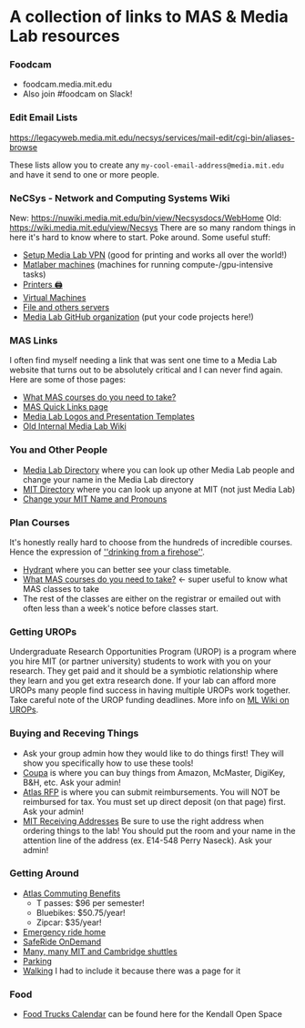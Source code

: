 # A collection of links to MAS & Media Lab resources 

### Foodcam
* foodcam.media.mit.edu
* Also join #foodcam on Slack!

### Edit Email Lists
https://legacyweb.media.mit.edu/necsys/services/mail-edit/cgi-bin/aliases-browse

These lists allow you to create any `my-cool-email-address@media.mit.edu` and have it send to one or more people.

### NeCSys - Network and Computing Systems Wiki
New: https://nuwiki.media.mit.edu/bin/view/Necsysdocs/WebHome
Old: https://wiki.media.mit.edu/view/Necsys
There are so many random things in here it's hard to know where to start. Poke around.
Some useful stuff:
* [Setup Media Lab VPN](https://nuwiki.media.mit.edu/bin/view/Necsysdocs/HowToVPN) (good for printing and works all over the world!)
* [Matlaber machines](https://nuwiki.media.mit.edu/bin/view/Necsysdocs/MatlaberNotes) (machines for running compute-/gpu-intensive tasks)
* [Printers 🖨️](https://nuwiki.media.mit.edu/bin/view/Main/LabPrinters)
* [Virtual Machines](https://nuwiki.media.mit.edu/bin/view/Necsysdocs/VirtualMachines)
* [File and others servers](https://nuwiki.media.mit.edu/bin/view/Necsysdocs/ConnectToMediaLabServers)
* [Media Lab GitHub organization](https://nuwiki.media.mit.edu/bin/view/Necsysdocs/UseTheMediaLabGitHub) (put your code projects here!)


### MAS Links
I often find myself needing a link that was sent one time to a Media Lab website that turns out to be absolutely critical and I can never find again. Here are some of those pages:
* [What MAS courses do you need to take?](https://www.media.mit.edu/posts/registration-information/)
* [MAS Quick Links page](https://www.media.mit.edu/posts/quick-links/)
* [Media Lab Logos and Presentation Templates](https://www.media.mit.edu/posts/identity-materials/)
* [Old Internal Media Lab Wiki](https://wiki.media.mit.edu/view/Main/)

### You and Other People
* [Media Lab Directory](https://people.media.mit.edu) where you can look up other Media Lab people and change your name in the Media Lab directory
* [MIT Directory](https://web.mit.edu/directory/) where you can look up anyone at MIT (not just Media Lab)
* [Change your MIT Name and Pronouns](https://profile.atlas-apps.mit.edu/)

### Plan Courses
It's honestly really hard to choose from the hundreds of incredible courses. Hence the expression of [''drinking from a firehose''](http://hacks.mit.edu/Hacks/by_year/1991/fire_hydrant/).
* [Hydrant](https://hydrant.mit.edu/) where you can better see your class timetable.
* [What MAS courses do you need to take?](https://www.media.mit.edu/posts/registration-information/) <- super useful to know what MAS classes to take
* The rest of the classes are either on the registrar or emailed out with often less than a week's notice before classes start.

### Getting UROPs
Undergraduate Research Opportunities Program (UROP) is a program where you hire MIT (or partner university) students to work with you on your research. They get paid and it should be a symbiotic relationship where they learn and you get extra research done. If your lab can afford more UROPs many people find success in having multiple UROPs work together. Take careful note of the UROP funding deadlines. More info on [ML Wiki on UROPs](https://wiki.media.mit.edu/view/MAS/UROP).

### Buying and Receving Things
* Ask your group admin how they would like to do things first! They will show you specifically how to use these tools!
* [Coupa](https://mit.coupahost.com/) is where you can buy things from Amazon, McMaster, DigiKey, B&H, etc. Ask your admin!
* [Atlas RFP](https://atlas.mit.edu/atlas/Main.action?tab=home&sapSystemId=PS1&sub=group_my_reimburse) is where you can submit reimbursements. You will NOT be reimbursed for tax. You must set up direct deposit (on that page) first. Ask your admin!
* [MIT Receiving Addresses](https://web.mit.edu/facilities/services/mail/shipping-receiving.html) Be sure to use the right address when ordering things to the lab! You should put the room and your name in the attention line of the address (ex. E14-548 Perry Naseck). Ask your admin!

### Getting Around
* [Atlas Commuting Benefits](https://atlas.mit.edu/atlas/Main.action?tab=aboutMe&sapSystemId=PS1&sub=commuting)
  * T passes: $96 per semester!
  * Bluebikes: $50.75/year!
  * Zipcar: $35/year!
* [Emergency ride home](http://web.mit.edu/facilities/transportation/emergencyride.html)
* [SafeRide OnDemand](https://web.mit.edu/facilities/transportation/shuttles/safe_ride.html)
* [Many, many MIT and Cambridge shuttles](https://web.mit.edu/facilities/transportation/shuttles/index.html)
* [Parking](https://web.mit.edu/facilities/transportation/parking/index.html)
* [Walking](https://web.mit.edu/facilities/transportation/walking.html) I had to include it because there was a page for it

### Food
- [Food Trucks Calendar](https://www.openspace.mit.edu/calendar) can be found here for the Kendall Open Space
